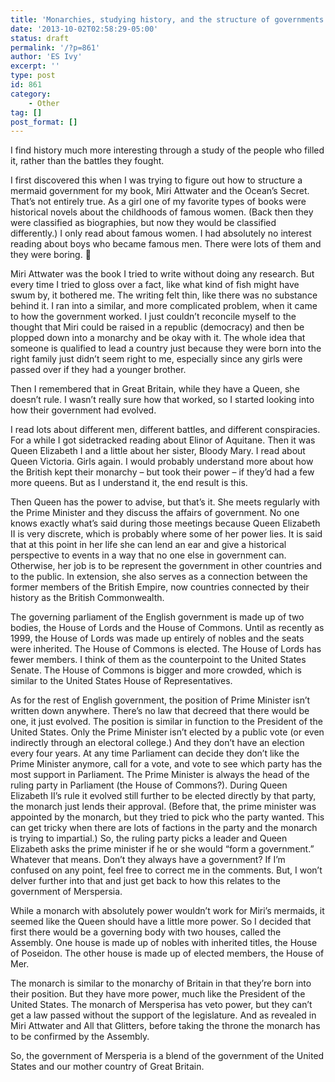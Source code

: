 ```yaml
---
title: 'Monarchies, studying history, and the structure of governments'
date: '2013-10-02T02:58:29-05:00'
status: draft
permalink: '/?p=861'
author: 'ES Ivy'
excerpt: ''
type: post
id: 861
category:
    - Other
tag: []
post_format: []
---
```

I find history much more interesting through a study of the people who filled it, rather than the battles they fought.

I first discovered this when I was trying to figure out how to structure a mermaid government for my book, Miri Attwater and the Ocean’s Secret. That’s not entirely true. As a girl one of my favorite types of books were historical novels about the childhoods of famous women. (Back then they were classified as biographies, but now they would be classified differently.) I only read about famous women. I had absolutely no interest reading about boys who became famous men. There were lots of them and they were boring. 🙂

Miri Attwater was the book I tried to write without doing any research. But every time I tried to gloss over a fact, like what kind of fish might have swum by, it bothered me. The writing felt thin, like there was no substance behind it. I ran into a similar, and more complicated problem, when it came to how the government worked. I just couldn’t reconcile myself to the thought that Miri could be raised in a republic (democracy) and then be plopped down into a monarchy and be okay with it. The whole idea that someone is qualified to lead a country just because they were born into the right family just didn’t seem right to me, especially since any girls were passed over if they had a younger brother.

Then I remembered that in Great Britain, while they have a Queen, she doesn’t rule. I wasn’t really sure how that worked, so I started looking into how their government had evolved.

I read lots about different men, different battles, and different conspiracies. For a while I got sidetracked reading about Elinor of Aquitane. Then it was Queen Elizabeth I and a little about her sister, Bloody Mary. I read about Queen Victoria. Girls again. I would probably understand more about how the British kept their monarchy – but took their power – if they’d had a few more queens. But as I understand it, the end result is this.

Then Queen has the power to advise, but that’s it. She meets regularly with the Prime Minister and they discuss the affairs of government. No one knows exactly what’s said during those meetings because Queen Elizabeth II is very discrete, which is probably where some of her power lies. It is said that at this point in her life she can lend an ear and give a historical perspective to events in a way that no one else in government can. Otherwise, her job is to be represent the government in other countries and to the public. In extension, she also serves as a connection between the former members of the British Empire, now countries connected by their history as the British Commonwealth.

The governing parliament of the English government is made up of two bodies, the House of Lords and the House of Commons. Until as recently as 1999, the House of Lords was made up entirely of nobles and the seats were inherited. The House of Commons is elected. The House of Lords has fewer members. I think of them as the counterpoint to the United States Senate. The House of Commons is bigger and more crowded, which is similar to the United States House of Representatives.

As for the rest of English government, the position of Prime Minister isn’t written down anywhere. There’s no law that decreed that there would be one, it just evolved. The position is similar in function to the President of the United States. Only the Prime Minister isn’t elected by a public vote (or even indirectly through an electoral college.) And they don’t have an election every four years. At any time Parliament can decide they don’t like the Prime Minister anymore, call for a vote, and vote to see which party has the most support in Parliament. The Prime Minister is always the head of the ruling party in Parliament (the House of Commons?). During Queen Elizabeth II’s rule it evolved still further to be elected directly by that party, the monarch just lends their approval. (Before that, the prime minister was appointed by the monarch, but they tried to pick who the party wanted. This can get tricky when there are lots of factions in the party and the monarch is trying to impartial.) So, the ruling party picks a leader and Queen Elizabeth asks the prime minister if he or she would “form a government.” Whatever that means. Don’t they always have a government? If I’m confused on any point, feel free to correct me in the comments. But, I won’t delver further into that and just get back to how this relates to the government of Merspersia.

While a monarch with absolutely power wouldn’t work for Miri’s mermaids, it seemed like the Queen should have a little more power. So I decided that first there would be a governing body with two houses, called the Assembly. One house is made up of nobles with inherited titles, the House of Poseidon. The other house is made up of elected members, the House of Mer.

The monarch is similar to the monarchy of Britain in that they’re born into their position. But they have more power, much like the President of the United States. The monarch of Mersperisa has veto power, but they can’t get a law passed without the support of the legislature. And as revealed in Miri Attwater and All that Glitters, before taking the throne the monarch has to be confirmed by the Assembly.

So, the government of Mersperia is a blend of the government of the United States and our mother country of Great Britain.